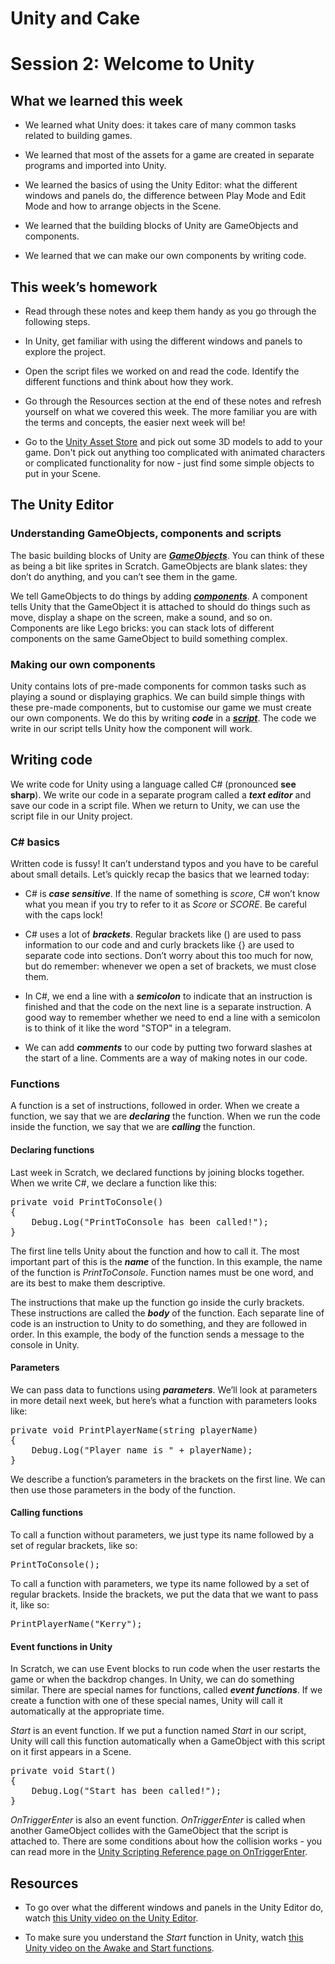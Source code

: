 # Unity and Cake

# Session 2: Welcome to Unity

## What we learned this week

* We learned what Unity does: it takes care of many common tasks related to building games.

* We learned that most of the assets for a game are created in separate programs and imported into Unity.

* We learned the basics of using the Unity Editor: what the different windows and panels do, the difference between Play Mode and Edit Mode and how to arrange objects in the Scene.

* We learned that the building blocks of Unity are GameObjects and components.

* We learned that we can make our own components by writing code.

## This week’s homework

* Read through these notes and keep them handy as you go through the following steps.

* In Unity, get familiar with using the different windows and panels to explore the project.

* Open the script files we worked on and read the code. Identify the different functions and think about how they work.

* Go through the Resources section at the end of these notes and refresh yourself on what we covered this week. The more familiar you are with the terms and concepts, the easier next week will be!

* Go to the [Unity Asset Store](https://www.assetstore.unity3d.com/en/) and pick out some 3D models to add to your game. Don't pick out anything too complicated with animated characters or complicated functionality for now - just find some simple objects to put in your Scene.

## The Unity Editor

### Understanding GameObjects, components and scripts

The basic building blocks of Unity are **_[GameObjects](http://docs.unity3d.com/Manual/class-GameObject.html)_**. You can think of these as being a bit like sprites in Scratch. GameObjects are blank slates: they don’t do anything, and you can’t see them in the game.

We tell GameObjects to do things by adding **_[components](http://docs.unity3d.com/Manual/UsingComponents.html)_**. A component tells Unity that the GameObject it is attached to should do things such as move, display a shape on the screen, make a sound, and so on. Components are like Lego bricks: you can stack lots of different components on the same GameObject to build something complex.

### Making our own components

Unity contains lots of pre-made components for common tasks such as playing a sound or displaying graphics. We can build simple things with these pre-made components, but to customise our game we must create our own components. We do this by writing **_code_** in a **_[script](http://docs.unity3d.com/Manual/CreatingAndUsingScripts.html)_**. The code we write in our script tells Unity how the component will work.

## Writing code

We write code for Unity using a language called C# (pronounced **see sharp**). We write our code in a separate program called a **_text editor_** and save our code in a script file. When we return to Unity, we can use the script file in our Unity project.					

### C# basics

Written code is fussy! It can’t understand typos and you have to be careful about small details. Let’s quickly recap the basics that we learned today:

* C# is **_case­ sensitive_**. If the name of something is *score*, C# won’t know what you mean if you try to refer to it as *Score* or *SCORE*. Be careful with the caps lock!

* C# uses a lot of **_brackets_**. Regular brackets like () are used to pass information to our code and and curly brackets like {} are used to separate code into sections. Don’t worry about this too much for now, but do remember: whenever we open a set of brackets, we must close them.

* In C#, we end a line with a **_semicolon_** to indicate that an instruction is finished and that the code on the next line is a separate instruction. A good way to remember whether we need to end a line with a semi­colon is to think of it like the word "STOP" in a telegram.

* We can add **_comments_** to our code by putting two forward slashes at the start of a line. Comments are a way of making notes in our code.

### Functions

A function is a set of instructions, followed in order. When we create a function, we say that we are **_declaring_** the function. When we run the code inside the function, we say that we are **_calling_** the function.

#### Declaring functions

Last week in Scratch, we declared functions by joining blocks together. When we write C#, we declare a function like this:

<pre>
private void PrintToConsole()
{
	Debug.Log("PrintToConsole has been called!");
}
</pre>

The first line tells Unity about the function and how to call it. The most important part of this is the **_name_** of the function. In this example, the name of the function is *PrintToConsole*. Function names must be one word, and are its best to make them descriptive.

The instructions that make up the function go inside the curly brackets. These instructions are called the **_body_** of the function. Each separate line of code is an instruction to Unity to do something, and they are followed in order. In this example, the body of the function sends a message to the console in Unity.

#### Parameters

We can pass data to functions using **_parameters_**. We’ll look at parameters in more detail next week, but here’s what a function with parameters looks like:

<pre>
private void PrintPlayerName(string playerName)
{
	Debug.Log("Player name is " + playerName);
}
</pre>

We describe a function’s parameters in the brackets on the first line. We can then use those parameters in the body of the function.

#### Calling functions

To call a function without parameters, we just type its name followed by a set of regular brackets, like so:

<pre>
PrintToConsole();
</pre>

To call a function with parameters, we type its name followed by a set of regular brackets. Inside the brackets, we put the data that we want to pass it, like so:

<pre>
PrintPlayerName("Kerry");
</pre>

#### Event functions in Unity

In Scratch, we can use Event blocks to run code when the user restarts the game or when the backdrop changes. In Unity, we can do something similar. There are special names for functions, called **_event functions_**. If we create a function with one of these special names, Unity will call it automatically at the appropriate time.

*Start* is an event function. If we put a function named *Start* in our script, Unity will call this function automatically when a GameObject with this script on it first appears in a Scene.

<pre>
private void Start()
{
	Debug.Log("Start has been called!");
}
</pre>

*OnTriggerEnter* is also an event function. *OnTriggerEnter* is called when another GameObject collides with the GameObject that the script is attached to. There are some conditions about how the collision works - you can read more in the [Unity Scripting Reference page on OnTriggerEnter](https://docs.unity3d.com/ScriptReference/MonoBehaviour.OnTriggerEnter.html).

## Resources

* To go over what the different windows and panels in the Unity Editor do, watch [this Unity video on the Unity Editor](https://unity3d.com/learn/tutorials/topics/interface-essentials/interface-overview?playlist=17090).

* To make sure you understand the *Start* function in Unity, watch [this Unity video on the Awake and Start functions](https://unity3d.com/learn/tutorials/topics/scripting/awake-and-start?playlist=17117).
